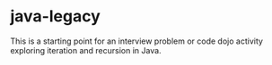 # java-legacy

This is a starting point for an interview problem or code dojo activity exploring iteration and recursion in Java.
